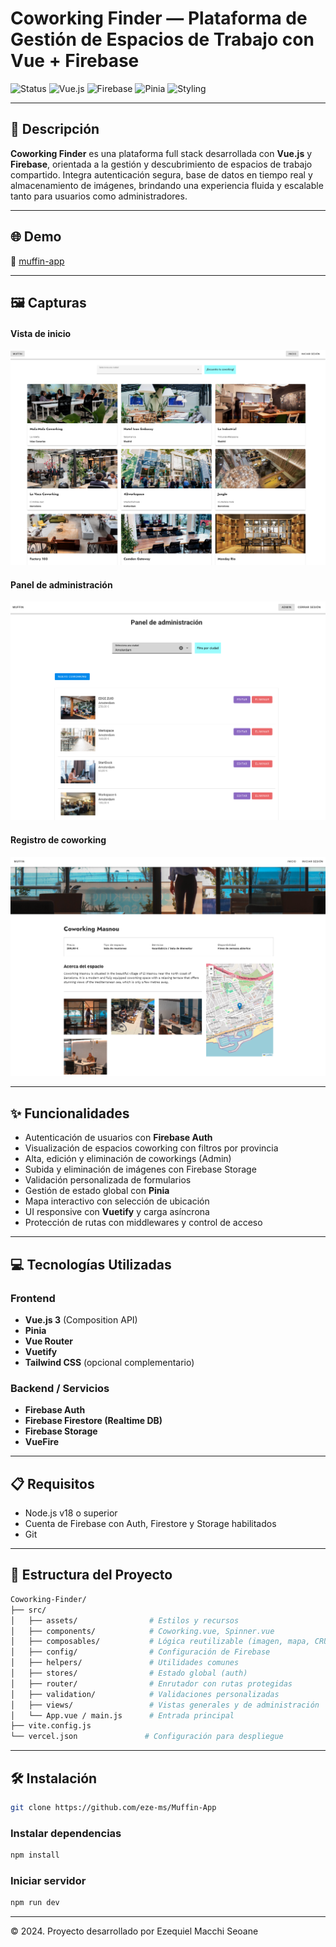 # Coworking Finder — Plataforma de Gestión de Espacios de Trabajo con Vue + Firebase

![Status](https://img.shields.io/badge/status-live-success?style=flat-square)
![Vue.js](https://img.shields.io/badge/frontend-Vue.js-42b883?style=flat-square)
![Firebase](https://img.shields.io/badge/backend-Firebase-orange?style=flat-square)
![Pinia](https://img.shields.io/badge/state-Pinia-yellow?style=flat-square)
![Styling](https://img.shields.io/badge/styling-Vuetify-1867c0?style=flat-square)

---

## 📄 Descripción

**Coworking Finder** es una plataforma full stack desarrollada con **Vue.js** y **Firebase**, orientada a la gestión y descubrimiento de espacios de trabajo compartido. Integra autenticación segura, base de datos en tiempo real y almacenamiento de imágenes, brindando una experiencia fluida y escalable tanto para usuarios como administradores.

---

## 🌐 Demo

🔗 [muffin-app](https://muffin-app-vue-firebase.vercel.app/)


---

## 🖼️ Capturas

#### Vista de inicio
![HomeView](./public/cover.png)

#### Panel de administración
![Admin](./public/admin.png)

#### Registro de coworking
![Nuevo coworking](./public/coworking.png)


---

## ✨ Funcionalidades

- Autenticación de usuarios con **Firebase Auth**
- Visualización de espacios coworking con filtros por provincia
- Alta, edición y eliminación de coworkings (Admin)
- Subida y eliminación de imágenes con Firebase Storage
- Validación personalizada de formularios
- Gestión de estado global con **Pinia**
- Mapa interactivo con selección de ubicación
- UI responsive con **Vuetify** y carga asíncrona
- Protección de rutas con middlewares y control de acceso

---

## 💻 Tecnologías Utilizadas

### Frontend
- **Vue.js 3** (Composition API)
- **Pinia**
- **Vue Router**
- **Vuetify**
- **Tailwind CSS** (opcional complementario)

### Backend / Servicios
- **Firebase Auth**
- **Firebase Firestore (Realtime DB)**
- **Firebase Storage**
- **VueFire**

---

## 📋 Requisitos

- Node.js v18 o superior
- Cuenta de Firebase con Auth, Firestore y Storage habilitados
- Git

---

## 🧱 Estructura del Proyecto

```bash
Coworking-Finder/
├── src/
│   ├── assets/                # Estilos y recursos
│   ├── components/            # Coworking.vue, Spinner.vue
│   ├── composables/           # Lógica reutilizable (imagen, mapa, CRUD)
│   ├── config/                # Configuración de Firebase
│   ├── helpers/               # Utilidades comunes
│   ├── stores/                # Estado global (auth)
│   ├── router/                # Enrutador con rutas protegidas
│   ├── validation/            # Validaciones personalizadas
│   ├── views/                 # Vistas generales y de administración
│   └── App.vue / main.js      # Entrada principal
├── vite.config.js
└── vercel.json               # Configuración para despliegue
```
---


## 🛠️ Instalación

```bash
git clone https://github.com/eze-ms/Muffin-App

```

### Instalar dependencias
```bash
npm install
```

### Iniciar servidor
```bash
npm run dev
```
---

© 2024. Proyecto desarrollado por Ezequiel Macchi Seoane